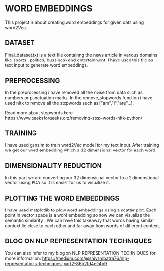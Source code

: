 # WORD EMBEDDINGS
This project is about creating word embeddings for given data using word2Vec.
## DATASET
 Final_dataset.txt is a text file containng the news article in various domains like sports , politics, bussiness and entertainment.
 I have used this file as text input to generate word embeddings.
 
 ## PREPROCESSING
 In the preprocessing i have removed all the noise from data such as numbers or punctuation marks.
 In the remove_stopwords function i have used nltk to remove all the stopwords such as ["am","i","are"...].
 
 Read more about stopwords here https://www.geeksforgeeks.org/removing-stop-words-nltk-python/
 
 ## TRAINING
 I have used gensim to train word2Vec model for my text input.
 After training we get our word embedding which a 32 dimensional vector for each word.
 
 ## DIMENSIONALITY REDUCTION
 In this part we are converting our 32 dimensional vector to a 2 dimenstional vector using PCA so it is easier for us to visualize it.
 
 ##  PLOTTING THE WORD EMBEDDINGS
 I have used matplotlib to plow word embeddings using a scatter plot. Each point in vector space is a word embedding so now we can visualize the semantic similarity . We can have this takeaway that words having similar context lie close to each other and far away from words of different context. 

## BLOG ON NLP REPRESENTATION TECHNIQUES
 You can also refer to my blog on NLP REPRESENTATION TECHNIQUES for more information:
 https://medium.com/@shivambatra76/nlp-representations-techniques-part2-86b2fd4e04b9
 
